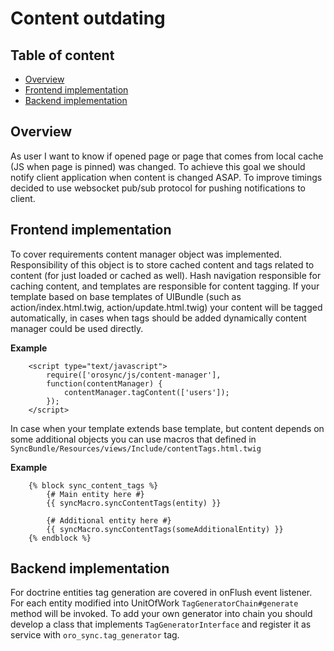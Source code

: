 Content outdating
=================

Table of content
----------------
- [Overview](#overview)
- [Frontend implementation](#frontend-implementation)
- [Backend implementation](#backend-implementation)

Overview
---------

As user I want to know if opened page or page that comes from local cache (JS when page is pinned) was changed.
To achieve this goal we should notify client application when content is changed ASAP. To improve timings decided to use websocket pub/sub protocol for pushing notifications to client.

Frontend implementation
-----------------------

To cover requirements content manager object was implemented. Responsibility of this object is to store cached content and tags related to content (for just loaded or cached as well).
Hash navigation responsible for caching content, and templates are responsible for content tagging.
If your template based on base templates of UIBundle (such as action/index.html.twig, action/update.html.twig)
your content will be tagged automatically, in cases when tags should be added dynamically content manager could be used directly.

**Example**
``` twig
    <script type="text/javascript">
        require(['orosync/js/content-manager'],
        function(contentManager) {
            contentManager.tagContent(['users']);
        });
    </script>
```
In case when your template extends base template, but content depends on some additional objects you can use macros that defined in `SyncBundle/Resources/views/Include/contentTags.html.twig`

**Example**
``` twig
    {% block sync_content_tags %}
        {# Main entity here #}
        {{ syncMacro.syncContentTags(entity) }}

        {# Additional entity here #}
        {{ syncMacro.syncContentTags(someAdditionalEntity) }}
    {% endblock %}
```

Backend implementation
----------------------

For doctrine entities tag generation are covered in onFlush event listener. For each entity modified into UnitOfWork `TagGeneratorChain#generate` method will be invoked.
To add your own generator into chain you should develop a class that implements `TagGeneratorInterface` and register it as service with `oro_sync.tag_generator` tag.

